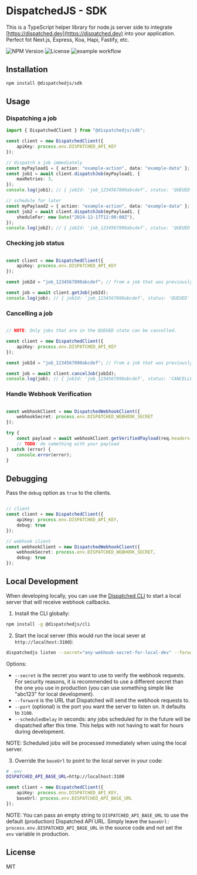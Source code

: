 # DispatchedJS - SDK

This is a TypeScript helper library for node.js server side to integrate [https://dispatched.dev](https://dispatched.dev) into your application.
Perfect fot Next.js, Express, Koa, Hapi, Fastify, etc.

![NPM Version](https://img.shields.io/npm/v/%40dispatchedjs%2Fsdk?style=flat) ![License](https://img.shields.io/npm/l/%40dispatchedjs%2Fsdk?style=flat) ![example workflow](https://github.com/dispatched-dev/dispatchedjs-sdk/actions/workflows/main.yml/badge.svg)

## Installation

```bash
npm install @dispatchedjs/sdk
```

## Usage

### Dispatching a job

```typescript
import { DispatchedClient } from "@dispatchedjs/sdk";

const client = new DispatchedClient({
    apiKey: process.env.DISPATCHED_API_KEY
});

// dispatch a job immediately
const myPayload1 = { action: "example-action", data: "example-data" }; // must be serializable
const job1 = await client.dispatchJob(myPayload1, {
    maxRetries: 3,
});
console.log(job1); // { jobId: 'job_1234567890abcdef', status: 'QUEUED' }

// schedule for later
const myPayload2 = { action: "example-action", data: "example-data" }; // must be serializable
const job2 = await client.dispatchJob(myPayload1, {
    sheduleFor: new Date("2024-12-17T12:00:00Z"),
});
console.log(job2); // { jobId: 'job_1234567890abcdef', status: 'QUEUED' }

```

### Checking job status

```typescript

const client = new DispatchedClient({
    apiKey: process.env.DISPATCHED_API_KEY
});

const jobId = "job_1234567890abcdef"; // from a job that was previously dispatched

const job = await client.getJob(jobId);
console.log(job); // { jobId: 'job_1234567890abcdef', status: 'QUEUED' }

```

### Cancelling a job

```typescript

// NOTE: Only jobs that are in the QUEUED state can be cancelled.

const client = new DispatchedClient({
    apiKey: process.env.DISPATCHED_API_KEY
});

const jobId = "job_1234567890abcdef"; // from a job that was previously dispatched

const job = await client.cancelJob(jobId);
console.log(job); // { jobId: 'job_1234567890abcdef', status: 'CANCELLED' }

```

### Handle Webhook Verification

```typescript

const webhookClient = new DispatchedWebhookClient({
    webhookSecret: process.env.DISPATCHED_WEBHOOK_SECRET
});

try {
    const payload = await webhookClient.getVerifiedPayload(req.headers.get('Authorization'), req.body);
    // TODO: do something with your payload
} catch (error) {
    console.error(error);
}

```

## Debugging

Pass the `debug` option as `true` to the clients.

```typescript

// client
const client = new DispatchedClient({
    apiKey: process.env.DISPATCHED_API_KEY,
    debug: true
});

// webhook client
const webhookClient = new DispatchedWebhookClient({
    webhookSecret: process.env.DISPATCHED_WEBHOOK_SECRET,
    debug: true
});

```

## Local Development

When developing locally, you can use the  [Dispatched CLI](https://github.com/dispatched-dev/dispatchedjs-cli) to start a local server that will receive webhook callbacks.


1. Install the CLI globally:
```bash
npm install -g @dispatchedjs/cli
```

2. Start the local server (this would run the local sever at `http://localhost:3100`):
```bash
dispatchedjs listen --secret="any-webhook-secret-for-local-dev" --forward="http://localhost:3000/path/to/webhook/endpoint" --port=3100 --scheduledDelay=60
```
Options:
- `--secret` is the secret you want to use to verify the webhook requests. For security reasons, it is recommended to use a different secret than the one you use in production (you can use something simple like "abc123" for local development).
- `--forward` is the URL that Dispatched will send the webhook requests to.
- `--port` (optional) is the port you want the server to listen on. It defaults to `3100`.
- `--scheduledDelay` in seconds: any jobs scheduled for in the future will be dispatched after this time. This helps with not having to wait for hours during development.

NOTE: Scheduled jobs will be processed immediately when using the local server.

3. Override the `baseUrl` to point to the local server in your code:

```bash
# .env
DISPATCHED_API_BASE_URL=http://localhost:3100
```

```typescript
const client = new DispatchedClient({
    apiKey: process.env.DISPATCHED_API_KEY,
    baseUrl: process.env.DISPATCHED_API_BASE_URL
});
```

NOTE: You can pass an empty string to `DISPATCHED_API_BASE_URL` to use the default (production) Dispatched API URL.
Simply leave the `baseUrl: process.env.DISPATCHED_API_BASE_URL` in the source code and not set the `env` variable in production.

## License

MIT
